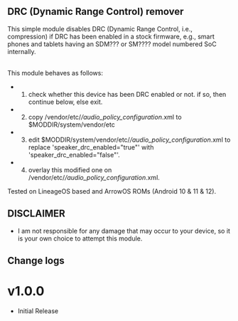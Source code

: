 ## DRC (Dynamic Range Control)  remover

This simple module disables DRC (Dynamic Range Control, i.e., compression) if DRC has been enabled in a stock firmware, e.g., smart phones and tablets having an SDM??? or SM???? model numbered SoC internally. <br/>
<br/>

This module behaves as follows:

* 1. check whether this device has been DRC enabled or not.
    if so, then continue below, else exit.

* 2. copy /vendor/etc/*/audio_policy_configuration*.xml to $MODDIR/system/vendor/etc

* 3. edit $MODDIR/system/vendor/etc/*/audio_policy_configuration*.xml to replace
     'speaker_drc_enabled="true"' with 'speaker_drc_enabled="false"'.

* 4. overlay this modified one on /vendor/etc/*/audio_policy_configuration*.xml.

Tested on LineageOS based and ArrowOS ROMs (Android 10 & 11 & 12).

## DISCLAIMER

* I am not responsible for any damage that may occur to your device, 
   so it is your own choice to attempt this module.

## Change logs

# v1.0.0
* Initial Release

##